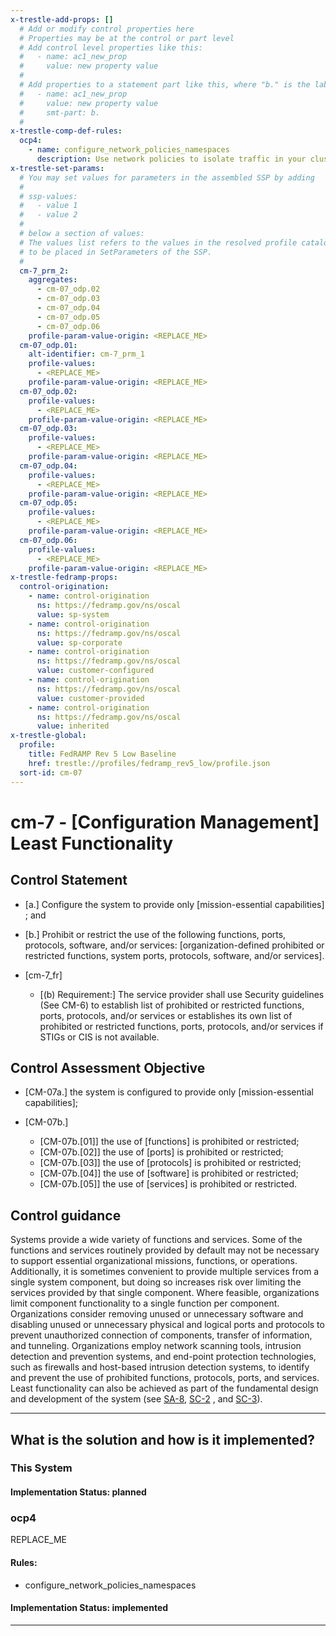 ```yaml
---
x-trestle-add-props: []
  # Add or modify control properties here
  # Properties may be at the control or part level
  # Add control level properties like this:
  #   - name: ac1_new_prop
  #     value: new property value
  #
  # Add properties to a statement part like this, where "b." is the label of the target statement part
  #   - name: ac1_new_prop
  #     value: new property value
  #     smt-part: b.
  #
x-trestle-comp-def-rules:
  ocp4:
    - name: configure_network_policies_namespaces
      description: Use network policies to isolate traffic in your cluster network.
x-trestle-set-params:
  # You may set values for parameters in the assembled SSP by adding
  #
  # ssp-values:
  #   - value 1
  #   - value 2
  #
  # below a section of values:
  # The values list refers to the values in the resolved profile catalog, and the ssp-values represent new values
  # to be placed in SetParameters of the SSP.
  #
  cm-7_prm_2:
    aggregates:
      - cm-07_odp.02
      - cm-07_odp.03
      - cm-07_odp.04
      - cm-07_odp.05
      - cm-07_odp.06
    profile-param-value-origin: <REPLACE_ME>
  cm-07_odp.01:
    alt-identifier: cm-7_prm_1
    profile-values:
      - <REPLACE_ME>
    profile-param-value-origin: <REPLACE_ME>
  cm-07_odp.02:
    profile-values:
      - <REPLACE_ME>
    profile-param-value-origin: <REPLACE_ME>
  cm-07_odp.03:
    profile-values:
      - <REPLACE_ME>
    profile-param-value-origin: <REPLACE_ME>
  cm-07_odp.04:
    profile-values:
      - <REPLACE_ME>
    profile-param-value-origin: <REPLACE_ME>
  cm-07_odp.05:
    profile-values:
      - <REPLACE_ME>
    profile-param-value-origin: <REPLACE_ME>
  cm-07_odp.06:
    profile-values:
      - <REPLACE_ME>
    profile-param-value-origin: <REPLACE_ME>
x-trestle-fedramp-props:
  control-origination:
    - name: control-origination
      ns: https://fedramp.gov/ns/oscal
      value: sp-system
    - name: control-origination
      ns: https://fedramp.gov/ns/oscal
      value: sp-corporate
    - name: control-origination
      ns: https://fedramp.gov/ns/oscal
      value: customer-configured
    - name: control-origination
      ns: https://fedramp.gov/ns/oscal
      value: customer-provided
    - name: control-origination
      ns: https://fedramp.gov/ns/oscal
      value: inherited
x-trestle-global:
  profile:
    title: FedRAMP Rev 5 Low Baseline
    href: trestle://profiles/fedramp_rev5_low/profile.json
  sort-id: cm-07
---
```


# cm-7 - \[Configuration Management\] Least Functionality

## Control Statement

- \[a.\] Configure the system to provide only [mission-essential capabilities] ; and

- \[b.\] Prohibit or restrict the use of the following functions, ports, protocols, software, and/or services: [organization-defined prohibited or restricted functions, system ports, protocols, software, and/or services].

- \[cm-7_fr\]

  - \[(b) Requirement:\] The service provider shall use Security guidelines (See CM-6) to establish list of prohibited or restricted functions, ports, protocols, and/or services or establishes its own list of prohibited or restricted functions, ports, protocols, and/or services if STIGs or CIS is not available.

## Control Assessment Objective

- \[CM-07a.\] the system is configured to provide only [mission-essential capabilities];

- \[CM-07b.\]

  - \[CM-07b.[01]\] the use of [functions] is prohibited or restricted;
  - \[CM-07b.[02]\] the use of [ports] is prohibited or restricted;
  - \[CM-07b.[03]\] the use of [protocols] is prohibited or restricted;
  - \[CM-07b.[04]\] the use of [software] is prohibited or restricted;
  - \[CM-07b.[05]\] the use of [services] is prohibited or restricted.

## Control guidance

Systems provide a wide variety of functions and services. Some of the functions and services routinely provided by default may not be necessary to support essential organizational missions, functions, or operations. Additionally, it is sometimes convenient to provide multiple services from a single system component, but doing so increases risk over limiting the services provided by that single component. Where feasible, organizations limit component functionality to a single function per component. Organizations consider removing unused or unnecessary software and disabling unused or unnecessary physical and logical ports and protocols to prevent unauthorized connection of components, transfer of information, and tunneling. Organizations employ network scanning tools, intrusion detection and prevention systems, and end-point protection technologies, such as firewalls and host-based intrusion detection systems, to identify and prevent the use of prohibited functions, protocols, ports, and services. Least functionality can also be achieved as part of the fundamental design and development of the system (see [SA-8](#sa-8), [SC-2](#sc-2) , and [SC-3](#sc-3)).

______________________________________________________________________

## What is the solution and how is it implemented?

<!-- For implementation status enter one of: implemented, partial, planned, alternative, not-applicable -->

<!-- Note that the list of rules under ### Rules: is read-only and changes will not be captured after assembly to JSON -->

### This System

<!-- Add implementation prose for the main This System component for control: cm-7 -->

#### Implementation Status: planned

### ocp4

REPLACE_ME

#### Rules:

  - configure_network_policies_namespaces

#### Implementation Status: implemented

______________________________________________________________________
